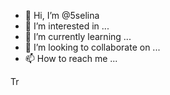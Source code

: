 - 👋 Hi, I’m @5selina
- 👀 I’m interested in ...
- 🌱 I’m currently learning ...
- 💞️ I’m looking to collaborate on ...
- 📫 How to reach me ...

<!---
5selina/5selina is a ✨ special ✨ repository because its `README.md` (this file) appears on your GitHub profile.
You can click the Preview link to take a look at your changes.
--->
Tr

